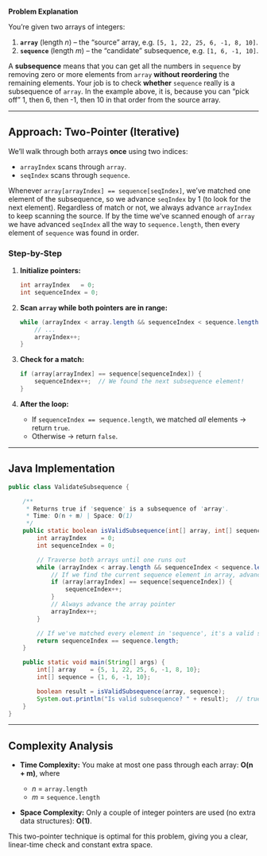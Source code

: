 **Problem Explanation**

You’re given two arrays of integers:

1. **`array`** (length *n*) – the “source” array, e.g. `[5, 1, 22, 25, 6, -1, 8, 10]`.
2. **`sequence`** (length *m*) – the “candidate” subsequence, e.g. `[1, 6, -1, 10]`.

A **subsequence** means that you can get all the numbers in `sequence` by removing zero or more elements from `array` **without reordering** the remaining elements. Your job is to check **whether** `sequence` really is a subsequence of `array`. In the example above, it is, because you can “pick off” 1, then 6, then -1, then 10 in that order from the source array.

---

## Approach: Two-Pointer (Iterative)

We’ll walk through both arrays **once** using two indices:

* `arrayIndex` scans through `array`.
* `seqIndex` scans through `sequence`.

Whenever `array[arrayIndex] == sequence[seqIndex]`, we’ve matched one element of the subsequence, so we advance `seqIndex` by 1 (to look for the next element). Regardless of match or not, we always advance `arrayIndex` to keep scanning the source. If by the time we’ve scanned enough of `array` we have advanced `seqIndex` all the way to `sequence.length`, then every element of `sequence` was found in order.

### Step-by-Step

1. **Initialize pointers:**

   ```java
   int arrayIndex   = 0;
   int sequenceIndex = 0;
   ```
2. **Scan `array` while both pointers are in range:**

   ```java
   while (arrayIndex < array.length && sequenceIndex < sequence.length) {
       // ...
       arrayIndex++;
   }
   ```
3. **Check for a match:**

   ```java
   if (array[arrayIndex] == sequence[sequenceIndex]) {
       sequenceIndex++;  // We found the next subsequence element!
   }
   ```
4. **After the loop:**

   * If `sequenceIndex == sequence.length`, we matched *all* elements → return `true`.
   * Otherwise → return `false`.

---

## Java Implementation

```java
public class ValidateSubsequence {

    /**
     * Returns true if 'sequence' is a subsequence of 'array'.
     * Time: O(n + m) | Space: O(1)
     */
    public static boolean isValidSubsequence(int[] array, int[] sequence) {
        int arrayIndex    = 0;
        int sequenceIndex = 0;

        // Traverse both arrays until one runs out
        while (arrayIndex < array.length && sequenceIndex < sequence.length) {
            // If we find the current sequence element in array, advance the sequence pointer
            if (array[arrayIndex] == sequence[sequenceIndex]) {
                sequenceIndex++;
            }
            // Always advance the array pointer
            arrayIndex++;
        }

        // If we've matched every element in 'sequence', it's a valid subsequence
        return sequenceIndex == sequence.length;
    }

    public static void main(String[] args) {
        int[] array    = {5, 1, 22, 25, 6, -1, 8, 10};
        int[] sequence = {1, 6, -1, 10};

        boolean result = isValidSubsequence(array, sequence);
        System.out.println("Is valid subsequence? " + result);  // true
    }
}
```

---

## Complexity Analysis

* **Time Complexity:**
  You make at most one pass through each array: **O(n + m)**, where

  * *n* = `array.length`
  * *m* = `sequence.length`

* **Space Complexity:**
  Only a couple of integer pointers are used (no extra data structures): **O(1)**.

This two-pointer technique is optimal for this problem, giving you a clear, linear-time check and constant extra space.
